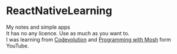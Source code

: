 # ReactNativeLearning 
My notes and simple apps<br/>
It has no any licence. Use as much as you want to. <br/>
I was learning from [Codevolution](https://www.youtube.com/playlist?list=PLC3y8-rFHvwhiQJD1di4eRVN30WWCXkg1) and [Programming with Mosh](https://www.youtube.com/watch?v=0-S5a0eXPoc) form YouTube.

